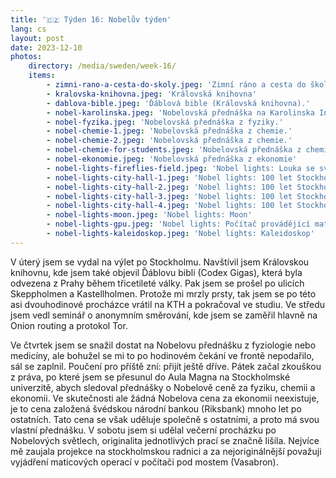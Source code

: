 ```yaml
---
title: '🇨🇿 Týden 16: Nobelův týden'
lang: cs
layout: post
date: 2023-12-10
photos:
    directory: /media/sweden/week-16/
    items:
        - zimni-rano-a-cesta-do-skoly.jpeg: 'Zimní ráno a cesta do školy.'
        - kralovska-knihovna.jpeg: 'Královská knihovna'
        - dablova-bible.jpeg: 'Ďáblová bible (Královská knihovna).'
        - nobel-karolinska.jpeg: 'Nobelovská přednáška na Karolinska Institutet. Bohužel jsem se dovnitř nedostal.'
        - nobel-fyzika.jpeg: 'Nobelovská přednáška z fyziky.'
        - nobel-chemie-1.jpeg: 'Nobelovská přednáška z chemie.'
        - nobel-chemie-2.jpeg: 'Nobelovská přednáška z chemie.'
        - nobel-chemie-for-students.jpeg: 'Nobelovská přednáška z chemie - Vzkaz studentům.'
        - nobel-ekonomie.jpeg: 'Nobelovská přednáška z ekonomie'
        - nobel-lights-fireflies-field.jpeg: 'Nobel lights: Louka se světluškami a Chór'
        - nobel-lights-city-hall-1.jpeg: 'Nobel lights: 100 let Stockholmské radnice'
        - nobel-lights-city-hall-2.jpeg: 'Nobel lights: 100 let Stockholmské radnice'
        - nobel-lights-city-hall-3.jpeg: 'Nobel lights: 100 let Stockholmské radnice'
        - nobel-lights-city-hall-4.jpeg: 'Nobel lights: 100 let Stockholmské radnice'
        - nobel-lights-moon.jpeg: 'Nobel lights: Moon'
        - nobel-lights-gpu.jpeg: 'Nobel lights: Počítač provádějící maticové operace'
        - nobel-lights-kaleidoskop.jpeg: 'Nobel lights: Kaleidoskop'
---
```

V úterý jsem se vydal na výlet po Stockholmu. Navštívil jsem Královskou knihovnu, kde jsem také objevil Ďáblovu bibli (Codex Gigas), která byla odvezena z Prahy během třicetileté války. Pak jsem se prošel po ulicích Skeppholmen a Kastellholmen. Protože mi mrzly prsty, tak jsem se po této asi dvouhodinové procházce vrátil na KTH a pokračoval ve studiu. Ve středu jsem vedl seminář o anonymním směrování, kde jsem se zaměřil hlavně na Onion routing a protokol Tor. 

Ve čtvrtek jsem se snažil dostat na Nobelovu přednášku z fyziologie nebo medicíny, ale bohužel se mi to po hodinovém čekání ve frontě nepodařilo, sál se zaplnil. Poučení pro příště zní: přijít ještě dříve. Pátek začal zkouškou z práva, po které jsem se přesunul do Aula Magna na Stockholmské univerzitě, abych sledoval přednášky o Nobelově ceně za fyziku, chemii a ekonomii. Ve skutečnosti ale žádná Nobelova cena za ekonomii neexistuje, je to cena založená švédskou národní bankou (Riksbank) mnoho let po ostatních. Tato cena se však uděluje společně s ostatními, a proto má svou vlastní přednášku. V sobotu jsem si udělal večerní procházku po Nobelových světlech, originalita jednotlivých prací se značně lišila. Nejvíce mě zaujala projekce na stockholmskou radnici a za nejoriginálnější považuji vyjádření maticových operací v počítači pod mostem (Vasabron).